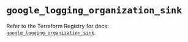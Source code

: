 # `google_logging_organization_sink`

Refer to the Terraform Registry for docs: [`google_logging_organization_sink`](https://registry.terraform.io/providers/hashicorp/google/6.36.0/docs/resources/logging_organization_sink).
